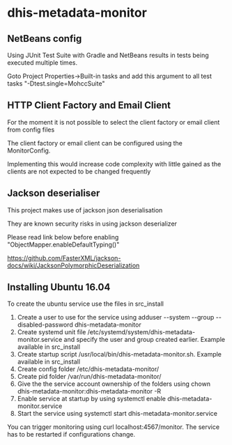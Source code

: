 # dhis-metadata-monitor

## NetBeans config
Using JUnit Test Suite with Gradle and NetBeans results in tests being executed multiple times.

Goto Project Properties->Built-in tasks and add this argument to all test tasks "-Dtest.single=MohccSuite"
## HTTP Client Factory and Email Client
For the moment it is not possible to select the client factory or email client from config files

The client factory or email client can be configured using the MonitorConfig.

Implementing this would increase code complexity with little gained as the clients are not expected to be changed frequently

## Jackson deserialiser
This project makes use of jackson json deserialisation

They are known security risks in using jackson deserializer

Please read link below before enabling "ObjectMapper.enableDefaultTyping()"

https://github.com/FasterXML/jackson-docs/wiki/JacksonPolymorphicDeserialization

## Installing Ubuntu 16.04
To create the ubuntu service use the files in src_install

1. Create a user to use for the service using adduser --system --group --disabled-password dhis-metadata-monitor
2. Create systemd unit file /etc/systemd/system/dhis-metadata-monitor.service and specify the user and group created earlier. Example available in src_install
2. Create startup script /usr/local/bin/dhis-metadata-monitor.sh. Example available in src_install
2. Create config folder /etc/dhis-metadata-monitor/
2. Create pid folder /var/run/dhis-metadata-monitor/
2. Give the the service account ownership of the folders using chown dhis-metadata-monitor:dhis-metadata-monitor -R
2. Enable service at startup by using systemctl enable dhis-metadata-monitor.service
2. Start the service using systemctl start dhis-metadata-monitor.service

You can trigger monitoring using curl localhost:4567/monitor.
The service has to be restarted if configurations change.
